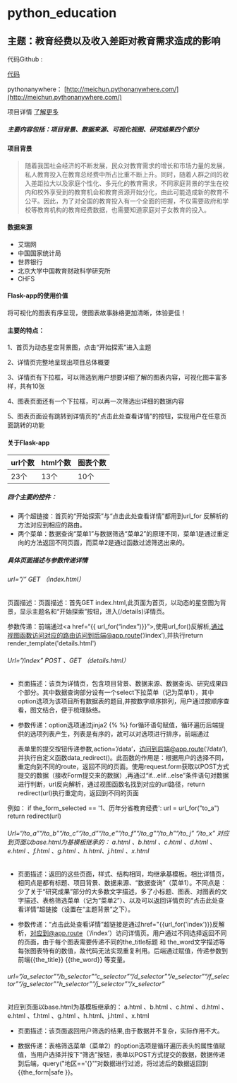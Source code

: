# python_education

## 主题：教育经费以及收入差距对教育需求造成的影响

代码Github :

[代码](https://github.com/meichunNewmedia/python_education/blob/master/final.zip)

pythonanywhere：
[http://meichun.pythonanywhere.com/](http://meichun.pythonanywhere.com/)

项目详情
[了解更多](https://github.com/meichunNewmedia/python_education/blob/master/details.md)


##### 主要内容包括：项目背景、数据来源、可视化视图、研究结果四个部分

#### 项目背景

> 随着我国社会经济的不断发展，民众对教育需求的增长和市场力量的发展，私人教育投入在教育总经费中所占比重不断上升。同时，随着人群之间的收入差距拉大以及家庭个性化、多元化的教育需求，不同家庭背景的学生在校内和校外享受到的教育机会和教育资源开始分化，由此可能造成新的教育不公平。因此，为了对全国的教育投入有一个全面的把握，不仅需要政府和学校等教育机构的教育经费数据，也需要知道家庭对子女教育的投入。

#### 数据来源

- 艾瑞网
- 中国国家统计局
- 世界银行
- 北京大学中国教育财政科学研究所
- CHFS

#### Flask-app的使用价值

将可视化的图表有序呈现，使图表故事脉络更加清晰，体验更佳！

#### 主要的特点：

1、首页为动态星空背景图，点击“开始探索”进入主题

2、详情页完整地呈现出项目总体概要

3、详情页有下拉框，可以筛选到用户想要详细了解的图表内容，可视化图丰富多样，共有10张

4、图表页面还有一个下拉框，可以再一次筛选出详细的数据内容

5、图表页面设有跳转到详情页的“点击此处查看详情”的按钮，实现用户在任意页面跳转的功能

#### 关于Flask-app


url个数 | html个数 | 图表个数
---|--- |---
23个 | 13个 | 10个

##### 四个主要的控件：
* 两个超链接：首页的“开始探索”与“点击此处查看详情”都用到url_for 反解析的方法对应到相应的路由。
* 两个菜单：数据查询“菜单1”与数据筛选“菜单2”的原理不同，菜单1是通过重定向的方法返回不同页面，而菜单2是通过函数过滤筛选出来的。

##### 具体页面描述与参数传递详情

###### url=”/”  GET （index.html）

页面描述：页面描述：首先GET index.html,此页面为首页，以动态的星空图为背景，显示主题名和“开始探索”按钮，进入(/details)详情页。

参数传递：前端通过<a href=“{{ url_for(“index”)}}”>,使用url_for()反解析,通过视图函数访问对应的路由访问到后端@app.route(‘/index’),并执行return render_template('details.html')

###### Url=”/index”   POST 、GET （details.html）

- 页面描述：该页为详情页，包含项目背景、数据来源、数据查询、研究成果四个部分。其中数据查询部分设有一个select下拉菜单（记为菜单1），其中option选项为该项目所有数据表的题目,并按数字顺序排列，用户通过按顺序查看，图文结合，便于梳理脉络。

- 参数传递：option选项通过jinja2 {% %} for循环语句赋值，循环遍历后端提供的选项列表产生，列表是有序的，故可以对选项进行排序，前端通过<form>表单里的提交按钮传递参数,action=’/data’，访问到后端@app.route(‘/data’),并执行自定义函数data_redirect()。此函数的作用是：根据用户的选择不同，重定向到不同的route，返回不同的页面。使用request.form获取以POST方式提交的数据（接收Form提交来的数据）,再通过“if...elif...else”条件语句对数据进行判断，url反向解析，通过视图函数名找到对应的url路径，return redirect(url)执行重定向，返回到不同的页面

例如：
if the_form_selected == '1、历年分省教育经费':
    url = url_for("to_a")
return redirect(url)

###### Url=“/to_a”“/to_b”“/to_c”“/to_d”“/to_e”“/to_f”“/to_g”“/to_h”“/to_j” “/to_x” 对应到页面以base.html为基模板继承的： a.html 、b.html 、c.html 、d.html 、e.html 、f.html 、g.html 、h.html、j.html 、x.html 

- 页面描述：返回的这些页面，样式、结构相同，均继承基模板。相比详情页，相同点是都有标题、项目背景、数据来源、“数据查询”（菜单1）。不同点是：少了关于“研究成果”部分的大多数文字描述，多了小标题、图表、对图表的文字描述、表格筛选菜单（记为“菜单2”）、以及可以返回详情页的“点击此处查看详情”超链接（设置在“主题背景”之下）。

- 参数传递：“点击此处查看详情”超链接是通过href="{{url_for('index')}}反解析，对应到@app.route（‘/index’）访问详情页。用户通过不同选择返回不同的页面，由于每个图表需要传递不同的the_title标题 和 the_word文字描述等每张图表特有的数值，故代码无法实现重复利用。后端通过赋值，传递参数到前端{{the_title}} {{the_word}} 等变量。


###### url=“/a_selector”“/b_selector”“c_selector”“/d_selector”“/e_selector”“/f_selector”“/g_selector”“h_selector”“/j_selector”“/x_selector”
对应到页面以base.html为基模板继承的： a.html 、b.html 、c.html 、d.html 、e.html 、f.html 、g.html 、h.html、j.html 、x.html

- 页面描述：该页面返回用户筛选的结果,由于数据并不复杂，实际作用不大。

- 数据传递：表格筛选菜单（菜单2）的option选项是循环遍历表头的属性值赋值，当用户选择并按下“筛选”按钮，<form>表单以POST方式提交的数据，数据传递到后端，query("地区=='{}'"对数据进行过滤，将过滤后的数据返回到{{the_form|safe }}。

